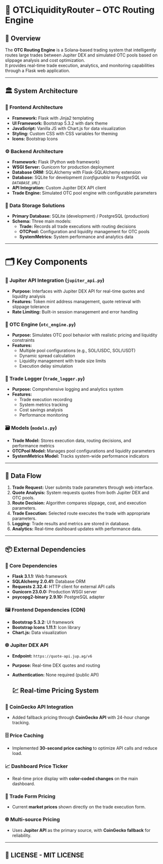 # 🔗 OTCLiquidityRouter – OTC Routing Engine

## 📄 Overview

The **OTC Routing Engine** is a Solana-based trading system that intelligently routes large trades between Jupiter DEX and simulated OTC pools based on slippage analysis and cost optimization.  
It provides real-time trade execution, analytics, and monitoring capabilities through a Flask web application.

---

## 🏛️ System Architecture

### 🎨 Frontend Architecture
- **Framework:** Flask with Jinja2 templating
- **UI Framework:** Bootstrap 5.3.2 with dark theme
- **JavaScript:** Vanilla JS with Chart.js for data visualization
- **Styling:** Custom CSS with CSS variables for theming
- **Icons:** Bootstrap Icons

### ⚙️ Backend Architecture
- **Framework:** Flask (Python web framework)
- **WSGI Server:** Gunicorn for production deployment
- **Database ORM:** SQLAlchemy with Flask-SQLAlchemy extension
- **Database:** SQLite for development *(configurable to PostgreSQL via `DATABASE_URL`)*
- **API Integration:** Custom Jupiter DEX API client
- **Trade Engine:** Simulated OTC pool engine with configurable parameters

### 💾 Data Storage Solutions
- **Primary Database:** SQLite (development) / PostgreSQL (production)
- **Schema:** Three main models:
  - **Trade:** Records all trade executions with routing decisions
  - **OTCPool:** Configuration and liquidity management for OTC pools
  - **SystemMetrics:** System performance and analytics data

---

# 🗂️ Key Components

### 🔗 Jupiter API Integration (`jupiter_api.py`)
- **Purpose:** Interfaces with Jupiter DEX API for real-time quotes and liquidity analysis
- **Features:** Token mint address management, quote retrieval with slippage tolerance
- **Rate Limiting:** Built-in session management and error handling

### 🏦 OTC Engine (`otc_engine.py`)
- **Purpose:** Simulates OTC pool behavior with realistic pricing and liquidity constraints
- **Features:**
  - Multiple pool configurations (e.g., SOL/USDC, SOL/USDT)
  - Dynamic spread calculation
  - Liquidity management with trade size limits
  - Execution delay simulation

### 📝 Trade Logger (`trade_logger.py`)
- **Purpose:** Comprehensive logging and analytics system
- **Features:**
  - Trade execution recording
  - System metrics tracking
  - Cost savings analysis
  - Performance monitoring

### 🗃️ Models (`models.py`)
- **Trade Model:** Stores execution data, routing decisions, and performance metrics
- **OTCPool Model:** Manages pool configurations and liquidity parameters
- **SystemMetrics Model:** Tracks system-wide performance indicators

---

## 🔄 Data Flow

1. **Trade Request:** User submits trade parameters through web interface.
2. **Quote Analysis:** System requests quotes from both Jupiter DEX and OTC pools.
3. **Route Decision:** Algorithm compares slippage, cost, and execution parameters.
4. **Trade Execution:** Selected route executes the trade with appropriate parameters.
5. **Logging:** Trade results and metrics are stored in database.
6. **Analytics:** Real-time dashboard updates with performance data.

---

## 📦 External Dependencies

### 🧰 Core Dependencies
- **Flask 3.1.1:** Web framework
- **SQLAlchemy 2.0.41:** Database ORM
- **Requests 2.32.4:** HTTP client for external API calls
- **Gunicorn 23.0.0:** Production WSGI server
- **psycopg2-binary 2.9.10:** PostgreSQL adapter

### 🖼️ Frontend Dependencies (CDN)
- **Bootstrap 5.3.2:** UI framework
- **Bootstrap Icons 1.11.1:** Icon library
- **Chart.js:** Data visualization

### 🌐 Jupiter DEX API
- **Endpoint:** `https://quote-api.jup.ag/v6`
- **Purpose:** Real-time DEX quotes and routing
- **Authentication:** None required (public API)

  ## 💹 Real-time Pricing System

### 🔗 CoinGecko API Integration
- Added fallback pricing through **CoinGecko API** with 24-hour change tracking.

### 🗄️ Price Caching
- Implemented **30-second price caching** to optimize API calls and reduce load.

### 📈 Dashboard Price Ticker
- Real-time price display with **color-coded changes** on the main dashboard.

### 📝 Trade Form Pricing
- Current **market prices** shown directly on the trade execution form.

### 🌐 Multi-source Pricing
- Uses **Jupiter API** as the primary source, with **CoinGecko fallback** for reliability.


---

## 📜 LICENSE - MIT LICENSE 
